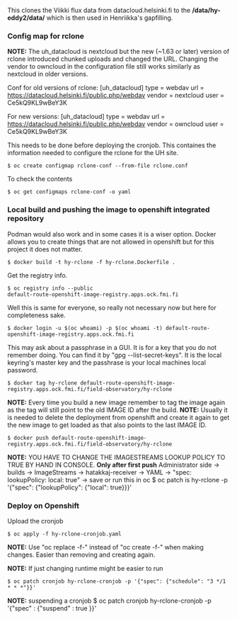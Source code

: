 This clones the Viikki flux data from datacloud.helsinki.fi to the 
**/data/hy-eddy2/data/** which is then used in Henriikka's gapfilling.
 
### Config map for rclone

**NOTE:** The uh_datacloud is nextcloud but the new (~1.63 or later) version of rclone
introduced chunked uploads and changed the URL. Changing the vendor to owncloud in the
configuration file still works similarly as nextcloud in older versions.

Conf for old versions of rclone:
    [uh_datacloud]
    type = webdav
    url = https://datacloud.helsinki.fi/public.php/webdav
    vendor = nextcloud
    user = Ce5kQ9KL9wBeY3K

For new versions:
    [uh_datacloud]
    type = webdav
    url = https://datacloud.helsinki.fi/public.php/webdav
    vendor = owncloud
    user = Ce5kQ9KL9wBeY3K

This needs to be done before deploying the cronjob. 
This containes the information needed to configure the rclone for the UH site.

    $ oc create configmap rclone-conf --from-file rclone.conf

To check the contents

    $ oc get configmaps rclone-conf -o yaml

### Local build and pushing the image to openshift integrated repository

Podman would also work and in some cases it is a wiser option. 
Docker allows you to create things that are not allowed in openshift but for this project it does not matter.

    $ docker build -t hy-rclone -f hy-rclone.Dockerfile . 

Get the registry info.

    $ oc registry info --public
    default-route-openshift-image-registry.apps.ock.fmi.fi

Well this is same for everyone, so really not necessary now but here for completeness sake.


    $ docker login -u $(oc whoami) -p $(oc whoami -t) default-route-openshift-image-registry.apps.ock.fmi.fi

This may ask about a passphrase in a GUI. It is for a key that you do not remember doing. 
You can find it by "gpg --list-secret-keys". 
It is the local keyring's master key and the passhrase is your local machines local password.

    $ docker tag hy-rclone default-route-openshift-image-registry.apps.ock.fmi.fi/field-observatory/hy-rclone

**NOTE:** Every time you build a new image remember to tag the image again as the tag will still point to the old IMAGE ID after the build.
**NOTE:** Usually it is needed to delete the deployment from openshift and create it again to get the new image to get loaded as that also points to the last IMAGE ID.

    $ docker push default-route-openshift-image-registry.apps.ock.fmi.fi/field-observatory/hy-rclone

**NOTE:** YOU HAVE TO CHANGE THE IMAGESTREAMS LOOKUP POLICY TO TRUE BY HAND IN CONSOLE. **Only after first push**
Administrator side -> builds -> ImageStreams -> hatakkaj-receiver -> YAML -> "spec: lookupPolicy: local: true" -> save
or run this in oc
    $ oc patch is hy-rclone -p '{"spec": {"lookupPolicy": {"local": true}}}'

### Deploy on Openshift

Upload the cronjob

    $ oc apply -f hy-rclone-cronjob.yaml

**NOTE:** Use "oc replace -f-" instead of "oc create -f-" when making changes. Easier than removing and creating again.

**NOTE:** If just changing runtime might be easier to run 

    $ oc patch cronjob hy-rclone-cronjob -p '{"spec": {"schedule": "3 */1 * * *"}}'

**NOTE:** suspending a cronjob
    $ oc patch cronjob hy-rclone-cronjob -p '{"spec" : {"suspend" : true }}'

